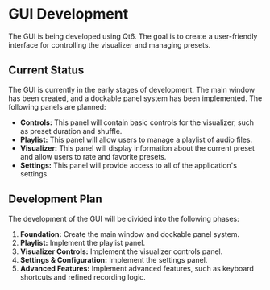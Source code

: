 # GUI Development

The GUI is being developed using Qt6. The goal is to create a user-friendly interface for controlling the visualizer and managing presets.

## Current Status

The GUI is currently in the early stages of development. The main window has been created, and a dockable panel system has been implemented. The following panels are planned:

*   **Controls:** This panel will contain basic controls for the visualizer, such as preset duration and shuffle.
*   **Playlist:** This panel will allow users to manage a playlist of audio files.
*   **Visualizer:** This panel will display information about the current preset and allow users to rate and favorite presets.
*   **Settings:** This panel will provide access to all of the application's settings.

## Development Plan

The development of the GUI will be divided into the following phases:

1.  **Foundation:** Create the main window and dockable panel system.
2.  **Playlist:** Implement the playlist panel.
3.  **Visualizer Controls:** Implement the visualizer controls panel.
4.  **Settings & Configuration:** Implement the settings panel.
5.  **Advanced Features:** Implement advanced features, such as keyboard shortcuts and refined recording logic.
